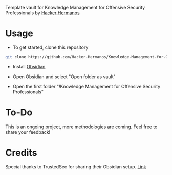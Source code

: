 Template vault for Knowledge Management for Offensive Security Professionals by [Hacker Hermanos](https://linktr.ee/hackerhermanos)

# Usage

- To get started, clone this repository

```bash
git clone https://github.com/Hacker-Hermanos/Knowledge-Management-for-Offensive-Security-Professionals.git
```

- Install [Obsidian](https://obsidian.md/download)

- Open Obsidian and select "Open folder as vault"

- Open the first folder "!Knowledge Management for Offensive Security Professionals"

# To-Do

This is an ongoing project, more methodologies are coming. Feel free to share your feedback!

# Credits

Special thanks to TrustedSec for sharing their Obsidian setup. [Link](https://www.trustedsec.com/blog/obsidian-taming-a-collective-consciousness)
